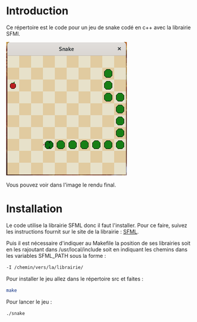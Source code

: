# Introduction

Ce répertoire est le code pour un jeu de snake codé en c++ avec la librairie SFMl.

![Snake](img/snake_demo.png?raw=true "Démo")

Vous pouvez voir dans l'image le rendu final.

# Installation

Le code utilise la librairie SFML donc il faut l'installer. Pour ce faire, suivez les instructions fournit sur le site de la librairie : 
[SFML](https://www.sfml-dev.org/).

Puis il est nécessaire d'indiquer au Makefile la position de ses librairies soit en les rajoutant dans /usr/local/include soit en indiquant les chemins dans les variables SFML_PATH sous la forme : 

```bash
-I /chemin/vers/la/librairie/
```

Pour installer le jeu allez dans le répertoire src et faites :
```bash
make
```

Pour lancer le jeu :
```bash
./snake
```





